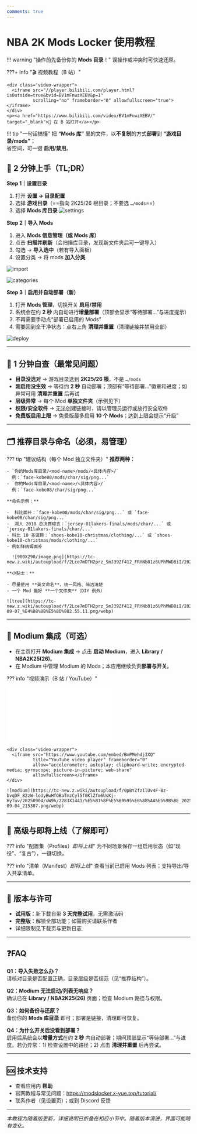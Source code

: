 ```yaml
---
comments: true
---
```


# NBA 2K Mods Locker 使用教程

!!! warning "操作前先备份你的 **Mods 目录**！"
    误操作或冲突时可快速还原。

???+ info "🎬 视频教程（B 站）"

    <div class="video-wrapper">
      <iframe src="//player.bilibili.com/player.html?isOutside=true&bvid=BV1mFnwzXEBV&p=1"
              scrolling="no" frameborder="0" allowfullscreen="true"></iframe>
    </div>
    <p><a href="https://www.bilibili.com/video/BV1mFnwzXEBV/" target="_blank">🔗 在 B 站打开</a></p>

!!! tip "一句话搞懂"
    把 **“Mods 库”** 里的文件，以**不复制**的方式**部署**到 **“游戏目录/mods”**；  
    省空间，可一键 **启用/禁用**。

## 🚀 2 分钟上手（TL;DR）

**Step 1｜设置目录**

1. 打开 **设置 → 目录配置**
2. 选择 **游戏目录**（==指向 2K25/26 根目录；不要选 `…/mods`==）
3. 选择 **Mods 库目录**
![settings](https://tc-new.z.wiki/autoupload/f/2Lce7mDTH2prz_SmJ39Zf412_FRYNb81z6UPhMWD8iI/20250914/bLiU/2036X1350/image.png/webp)

**Step 2｜导入 Mods**

1. 进入 **Mods 信息管理（或 Mods 库）**
2. 点击 **扫描并刷新**（会扫描库目录，发现新文件夹后可一键导入）
3. 勾选 → **导入选中**（若有导入面板）
4. 设置分类 → 将 mods **加入分类** 

![import](https://tc-new.z.wiki/autoupload/f/2Lce7mDTH2prz_SmJ39Zf412_FRYNb81z6UPhMWD8iI/20250917/kdS1/2130X1418/CleanShot_2025-09-17_at_5%E2%80%AF.27.33%402x.png/webp)

![categories](https://tc-new.z.wiki/autoupload/f/2Lce7mDTH2prz_SmJ39Zf412_FRYNb81z6UPhMWD8iI/20250917/ovmp/1986X1308/CleanShot_2025-09-17_at_6%E2%80%AF.59.47%402x.png/webp)

**Step 3｜启用并自动部署（新）**

1. 打开 **Mods 管理**，切换开关 **启用/禁用**
2. 系统会在约 **2 秒** 内自动进行**增量部署**（顶部会显示“等待部署…”与进度提示）
3. 不再需要手动点“部署已启用的 Mods”
4. 需要回到全干净状态：点右上角 **清理并重置**（清理链接并禁用全部）

![deploy](https://tc-new.z.wiki/autoupload/f/2Lce7mDTH2prz_SmJ39Zf412_FRYNb81z6UPhMWD8iI/20250914/6Lhx/1950X1428/CleanShot_2025-09-14_at_0%E2%80%AF.05.09%402x.png/webp)

---

## 🔎 1 分钟自查（最常见问题）
- **目录没选对** → 游戏目录选到 **2K25/26 根**，不是 `…/mods`  
- **刚启用没生效** → 等待约 **2 秒** 自动部署；顶部有“等待部署…”徽章和进度；如异常可用 **清理并重置** 后再试  
- **层级异常** → 每个 Mod **单独文件夹**（示例见下）  
- **权限/安全软件** → 无法创建链接时，请以管理员运行或放行安全软件  
- **免费版启用上限** → 免费版最多启用 **10 个 Mods**；达到上限会提示“升级”

---

## 🗂️ 推荐目录与命名（必须，易管理）

??? tip "建议结构（每个 Mod 独立文件夹）"
    **推荐两种：**

    - `你的Mods库目录/<mod-name>/mods/<具体内容>/`  
      例：`face-kobe08/mods/char/sig/png...`
    - `你的Mods库目录/<mod-name>/<具体内容>/`  
      例：`face-kobe08/char/sig/png...`

    **命名示例：**

    -  科比面补：`face-kobe08/mods/char/sig/png...` 或 `face-kobe08/char/sig/png...`
    -  湖人 2010 总决赛球衣：`jersey-01lakers-finals/mods/char/...` 或 `jersey-01lakers-finals/char/...`
    - 科比 10 圣诞鞋：`shoes-kobe10-christmas/clothing/...` 或 `shoes-kobe10-christmas/mods/clothing/...`
    - 例如拜纳姆面补

      ![900X290/image.png](https://tc-new.z.wiki/autoupload/f/2Lce7mDTH2prz_SmJ39Zf412_FRYNb81z6UPhMWD8iI/20250914/IbGM/900X290/image.png)

    **小贴士：**

    - 尽量使用 **英文命名**，统一风格、简洁清楚  
    - 一个 Mod 最好 **一个文件夹**（DIY 例外）

    ![tree](https://tc-new.z.wiki/autoupload/f/2Lce7mDTH2prz_SmJ39Zf412_FRYNb81z6UPhMWD8iI/20250907/vLJi/401X455/RustDesk_2025-09-07_%E4%B8%8B%E5%8D%882.55.11.png/webp)

---- 

## 🔗 Modium 集成（可选）
- 在主页打开 **Modium 集成** → 点击 **启动 Modium**，进入 **Library / NBA2K25(26)**。  
- 在 Modium 中管理 Modium 的 Mods；本应用继续负责**部署与开关**。

??? info "视频演示（B 站 / YouTube）"
    <div class="video-wrapper">
      <iframe src="//player.bilibili.com/player.html?bvid=BV16SHfzzEwW&p=1"
              scrolling="no" frameborder="no" allowfullscreen="true"></iframe>
    </div>

    <div class="video-wrapper">
      <iframe src="https://www.youtube.com/embed/BmPMehdjIXQ"
              title="YouTube video player" frameborder="0"
              allow="accelerometer; autoplay; clipboard-write; encrypted-media; gyroscope; picture-in-picture; web-share"
              allowfullscreen></iframe>
    </div>

    ![modium](https://tc-new.z.wiki/autoupload/f/0pBYZfzIlUv4F-Bz-bvqDF_82zW-loUyBwHfOBaTmzCyl5f0KlZfm6UsKj-HyTuv/20250904/uW9h/2283X1441/%E5%B1%8F%E5%B9%95%E6%88%AA%E5%9B%BE_2025-09-04_215307.png/webp)

---

## 🧩 高级与即将上线（了解即可）

??? info "配置集（Profiles）*即将上线*"
    为不同场景保存一组启用状态（如“现役”、“复古”），一键切换。

??? info "清单（Manifest）*即将上线*"
    查看当前已启用 Mods 列表；支持导出/导入共享清单。

---

## 🔐 版本与许可
- **试用版**：新下载自带 **3 天完整试用**，无需激活码  
- **完整版**：解锁全部功能；如需购买请联系作者  
- 详细限制见下载页与更新日志

---

## ❓FAQ
**Q1：导入失败怎么办？**  
请核对目录是否配置正确，目录层级是否规范（见“推荐结构”）。

**Q2：Modium 无法启动/列表无响应？**  
确认已在 **Library / NBA2K25(26)** 页面；检查 Modium 路径与权限。

**Q3：如何备份与还原？**  
备份你的 **Mods 库目录** 即可；部署是链接，清理即可恢复。

**Q4：为什么开关后没看到部署？**  
启用后系统会以**增量方式**在约 **2 秒** 内自动部署；期间顶部显示“等待部署…”与进度。若仍异常：1) 检查设置中的路径；2) 点击 **清理并重置** 后再尝试。

---

## 🆘 技术支持
- 查看应用内 **帮助**  
- 官网教程与常见问题：https://modslocker.x-yue.top/tutorial/  
- 联系作者（见设置页）；或到 Discord 反馈

---

*本教程为随着版更新，详细说明已折叠在相应小节中。随着版本演进，界面可能略有变化。*